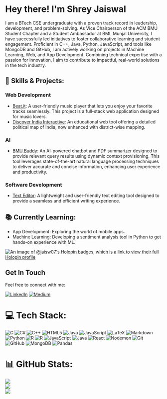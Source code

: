 # Hey there! I'm Shrey Jaiswal

I am a BTech CSE undergraduate with a proven track record in leadership, development, and problem-solving. As Vice Chairperson of the ACM BMU Student Chapter and a Student Ambassador at BML Munjal University, I have successfully led initiatives to foster collaborative learning and student engagement. Proficient in C++, Java, Python, JavaScript, and tools like MongoDB and GitHub, I am actively working on projects in Machine Learning, Web, and App Development. Combining technical expertise with a passion for innovation, I aim to contribute to impactful, real-world solutions in the tech industry.

## 🚀 Skills & Projects:

### Web Development
- <a href=https://github.com/jaisw07/Beat.it>Beat.it</a>: A user-friendly music player that lets you enjoy your favorite tracks seamlessly. This project is a full-stack web application designed for music lovers.
- <a href=https://github.com/jaisw07/Discover-India-Interactive>Discover India Interactive</a>: An educational web tool offering a detailed political map of India, now enhanced with district-wise mapping.
### AI
- <a href=https://github.com/jaisw07/BMU-Buddy>BMU Buddy</a>: An AI-powered chatbot and PDF summarizer designed to provide relevant query results using dynamic context provisioning. This tool leverages state-of-the-art natural language processing techniques to deliver accurate and concise information, enhancing user experience and productivity.
### Software Development
- <a href=https://github.com/jaisw07/text_editor>Text Editor</a>: A lightweight and user-friendly text editing tool designed to provide a seamless and efficient writing experience.

## 📚 Currently Learning:
- App Development: Exploring the world of mobile apps.
- Machine Learning: Developing a sentiment analysis tool in Python to get hands-on experience with ML.

[![An image of @jaisw07's Holopin badges, which is a link to view their full Holopin profile](https://holopin.me/jaisw07)](https://holopin.io/@jaisw07)

## Get In Touch

Feel free to connect with me:

[![LinkedIn](https://img.shields.io/badge/LinkedIn-%230077B5.svg?logo=linkedin&logoColor=white)](https://linkedin.com/in/shrey-jaiswal-1a7724272) [![Medium](https://img.shields.io/badge/Medium-12100E?logo=medium&logoColor=white)](https://medium.com/@jaiswalshrey07) 

# 💻 Tech Stack:
![C](https://img.shields.io/badge/c-%2300599C.svg?style=for-the-badge&logo=c&logoColor=white) ![C#](https://img.shields.io/badge/c%23-%23239120.svg?style=for-the-badge&logo=csharp&logoColor=white) ![C++](https://img.shields.io/badge/c++-%2300599C.svg?style=for-the-badge&logo=c%2B%2B&logoColor=white) ![HTML5](https://img.shields.io/badge/html5-%23E34F26.svg?style=for-the-badge&logo=html5&logoColor=white) ![Java](https://img.shields.io/badge/java-%23ED8B00.svg?style=for-the-badge&logo=openjdk&logoColor=white) ![JavaScript](https://img.shields.io/badge/javascript-%23323330.svg?style=for-the-badge&logo=javascript&logoColor=%23F7DF1E) ![LaTeX](https://img.shields.io/badge/latex-%23008080.svg?style=for-the-badge&logo=latex&logoColor=white) ![Markdown](https://img.shields.io/badge/markdown-%23000000.svg?style=for-the-badge&logo=markdown&logoColor=white) ![Python](https://img.shields.io/badge/python-3670A0?style=for-the-badge&logo=python&logoColor=ffdd54) ![R](https://img.shields.io/badge/r-%23276DC3.svg?style=for-the-badge&logo=r&logoColor=white) ![R](https://img.shields.io/badge/r-%23276DC3.svg?style=for-the-badge&logo=r&logoColor=white) ![JavaScript](https://img.shields.io/badge/javascript-%23323330.svg?style=for-the-badge&logo=javascript&logoColor=%23F7DF1E) ![Java](https://img.shields.io/badge/java-%23ED8B00.svg?style=for-the-badge&logo=openjdk&logoColor=white) ![React](https://img.shields.io/badge/react-%2320232a.svg?style=for-the-badge&logo=react&logoColor=%2361DAFB) ![Nodemon](https://img.shields.io/badge/NODEMON-%23323330.svg?style=for-the-badge&logo=nodemon&logoColor=%BBDEAD) ![Git](https://img.shields.io/badge/git-%23F05033.svg?style=for-the-badge&logo=git&logoColor=white) ![GitHub](https://img.shields.io/badge/github-%23121011.svg?style=for-the-badge&logo=github&logoColor=white) ![MongoDB](https://img.shields.io/badge/MongoDB-%234ea94b.svg?style=for-the-badge&logo=mongodb&logoColor=white) ![Pandas](https://img.shields.io/badge/pandas-%23150458.svg?style=for-the-badge&logo=pandas&logoColor=white)

# 📊 GitHub Stats:
![](https://github-readme-stats.vercel.app/api?username=jaisw07&theme=nightowl&hide_border=false&include_all_commits=false&count_private=false)<br/>
![](https://github-readme-streak-stats.herokuapp.com/?user=jaisw07&theme=nightowl&hide_border=false)<br/>
![](https://github-readme-stats.vercel.app/api/top-langs/?username=jaisw07&theme=nightowl&hide_border=false&include_all_commits=false&count_private=false&layout=compact)
